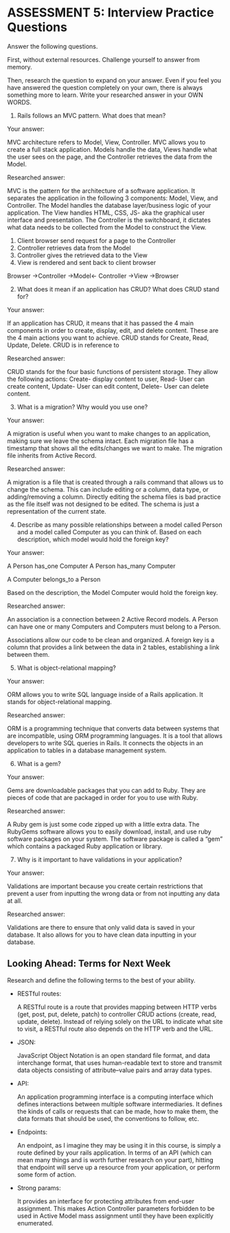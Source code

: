# ASSESSMENT 5: Interview Practice Questions
Answer the following questions.

First, without external resources. Challenge yourself to answer from memory.

Then, research the question to expand on your answer. Even if you feel you have answered the question completely on your own, there is always something more to learn. Write your researched answer in your OWN WORDS.

1. Rails follows an MVC pattern. What does that mean?

  Your answer:

  MVC architecture refers to Model, View, Controller. MVC allows you to create a full stack application. Models handle the data, Views handle what the user sees on the page, and the Controller retrieves the data from the Model.

  Researched answer:
  
  MVC is the pattern for the architecture of a software application. It separates the application in the following 3 components: Model, View, and Controller. The Model handles the database layer/business logic of your application. The View handles HTML, CSS, JS- aka the graphical user interface and presentation. The Controller is the switchboard, it dictates what data needs to be collected from the Model to construct the View.

  1. Client browser send request for a page to the Controller
  2. Controller retrieves data from the Model
  3. Controller gives the retrieved data to the View
  4. View is rendered and sent back to client browser

  Browser ->Controller ->Model<- Controller ->View ->Browser

2. What does it mean if an application has CRUD? What does CRUD stand for?

  Your answer:

  If an application has CRUD, it means that it has passed the 4 main components in order to create, display, edit, and delete content. These are the 4 main actions you want to achieve. CRUD stands for Create, Read, Update, Delete. CRUD is in reference to 

  Researched answer:

  CRUD stands for the four basic functions of persistent storage. They allow the following actions: Create- display content to user, Read- User can create content, Update- User can edit content, Delete- User can delete content. 


3. What is a migration? Why would you use one?

  Your answer:

  A migration is useful when you want to make changes to an application, making sure we leave the schema intact. Each migration file has a timestamp that shows all the edits/changes we want to make. The migration file inherits from Active Record. 

  Researched answer:

  A migration is a file that is created through a rails command that allows us to change the schema. This can include editing or a column, data type, or adding/removing a column. Directly editing the schema files is bad practice as the file itself was not designed to be edited. The schema is just a representation of the current state.


4. Describe as many possible relationships between a model called Person and a model called Computer as you can think of. Based on each description, which model would hold the foreign key?

  Your answer:

  A Person has_one Computer
  A Person has_many Computer
  
  A Computer belongs_to a Person

  Based on the description, the Model Computer would hold the foreign key. 

  Researched answer:

  An association is a connection between 2 Active Record models. A Person can have one or many Computers and Computers must belong to a Person. 

  Associations allow our code to be clean and organized. A foreign key is a column that provides a link between the data in 2 tables, establishing a link between them.


5. What is object-relational mapping?

  Your answer:
  
  ORM allows you to write SQL language inside of a Rails application. It stands for object-relational mapping.

  Researched answer:

  ORM is a programming technique that converts data between systems that are incompatible, using ORM programming languages. It is a tool that allows developers to write SQL queries in Rails. It connects the objects in an application to tables in a database management system. 

6. What is a gem?

  Your answer:

  Gems are downloadable packages that you can add to Ruby. They are pieces of code that are packaged in order for you to use with Ruby.

  Researched answer:

  A Ruby gem is just some code zipped up with a little extra data.  The RubyGems software allows you to easily download, install, and use ruby software packages on your system. The software package is called a “gem” which contains a packaged Ruby application or library.


7. Why is it important to have validations in your application?

  Your answer:

  Validations are important because you create certain restrictions that prevent a user from inputting the wrong data or from not inputting any data at all.

  Researched answer:

  Validations are there to ensure that only valid data is saved in your database. It also allows for you to have clean data inputting in your database.


## Looking Ahead: Terms for Next Week

Research and define the following terms to the best of your ability.
- RESTful routes: 

  A RESTful route is a route that provides mapping between HTTP verbs (get, post, put, delete, patch) to controller CRUD actions (create, read, update, delete). Instead of relying solely on the URL to indicate what site to visit, a RESTful route also depends on the HTTP verb and the URL.
- JSON:

  JavaScript Object Notation is an open standard file format, and data interchange format, that uses human-readable text to store and transmit data objects consisting of attribute–value pairs and array data types. 

- API:

  An application programming interface is a computing interface which defines interactions between multiple software intermediaries. It defines the kinds of calls or requests that can be made, how to make them, the data formats that should be used, the conventions to follow, etc. 

- Endpoints:

  An endpoint, as I imagine they may be using it in this course, is simply a route defined by your rails application. In terms of an API (which can mean many things and is worth further research on your part), hitting that endpoint will serve up a resource from your application, or perform some form of action.

- Strong params:

  It provides an interface for protecting attributes from end-user assignment. This makes Action Controller parameters forbidden to be used in Active Model mass assignment until they have been explicitly enumerated.
